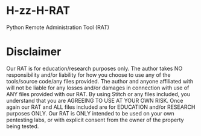# H-zz-H-RAT
Python Remote Administration Tool (RAT)

# Disclaimer

Our RAT is for education/research purposes only. The author takes NO responsibility and/or liability for how you choose to use any of the tools/source code/any files provided. The author and anyone affiliated with will not be liable for any losses and/or damages in connection with use of ANY files provided with our RAT. By using Stitch or any files included, you understand that you are AGREEING TO USE AT YOUR OWN RISK. Once again our RAT and ALL files included are for EDUCATION and/or RESEARCH purposes ONLY. Our RAT is ONLY intended to be used on your own pentesting labs, or with explicit consent from the owner of the property being tested.

